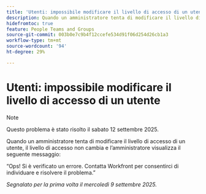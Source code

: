 ```yaml
---
title: 'Utenti: impossibile modificare il livello di accesso di un utente'
description: Quando un amministratore tenta di modificare il livello di accesso di un utente, il livello di accesso non cambia e l’amministratore visualizza un messaggio di errore.
hidefromtoc: true
feature: People Teams and Groups
source-git-commit: 003b0e7c9b4f12ccefe534d91f06d254d26cb1a3
workflow-type: tm+mt
source-wordcount: '94'
ht-degree: 29%

---
```



# Utenti: impossibile modificare il livello di accesso di un utente

>[!NOTE]
>
>Questo problema è stato risolto il sabato 12 settembre 2025.

Quando un amministratore tenta di modificare il livello di accesso di un utente, il livello di accesso non cambia e l’amministratore visualizza il seguente messaggio:

“Ops! Si è verificato un errore. Contatta Workfront per consentirci di individuare e risolvere il problema.”

_Segnalato per la prima volta il mercoledì 9 settembre 2025._
